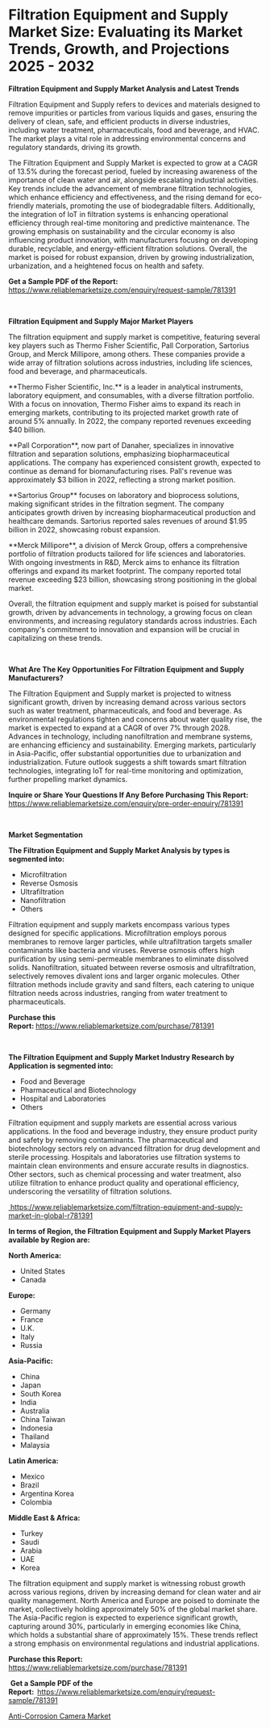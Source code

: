 <p><h1>Filtration Equipment and Supply Market Size: Evaluating its Market Trends, Growth, and Projections 2025 - 2032</h1></p><p><strong>Filtration Equipment and Supply Market Analysis and Latest Trends</strong></p>
<p><p>Filtration Equipment and Supply refers to devices and materials designed to remove impurities or particles from various liquids and gases, ensuring the delivery of clean, safe, and efficient products in diverse industries, including water treatment, pharmaceuticals, food and beverage, and HVAC. The market plays a vital role in addressing environmental concerns and regulatory standards, driving its growth.</p><p>The Filtration Equipment and Supply Market is expected to grow at a CAGR of 13.5% during the forecast period, fueled by increasing awareness of the importance of clean water and air, alongside escalating industrial activities. Key trends include the advancement of membrane filtration technologies, which enhance efficiency and effectiveness, and the rising demand for eco-friendly materials, promoting the use of biodegradable filters. Additionally, the integration of IoT in filtration systems is enhancing operational efficiency through real-time monitoring and predictive maintenance. The growing emphasis on sustainability and the circular economy is also influencing product innovation, with manufacturers focusing on developing durable, recyclable, and energy-efficient filtration solutions. Overall, the market is poised for robust expansion, driven by growing industrialization, urbanization, and a heightened focus on health and safety.</p></p>
<p><strong>Get a Sample PDF of the Report:&nbsp;</strong> <a href="https://www.reliablemarketsize.com/enquiry/request-sample/781391?utm_campaign=2744&utm_medium=2&utm_source=Github&utm_content=ia&utm_term=26032025&utm_id=filtration-equipment-and-supply">https://www.reliablemarketsize.com/enquiry/request-sample/781391</a></p>
<p>&nbsp;</p>
<p><strong>Filtration Equipment and Supply Major Market Players</strong></p>
<p><p>The filtration equipment and supply market is competitive, featuring several key players such as Thermo Fisher Scientific, Pall Corporation, Sartorius Group, and Merck Millipore, among others. These companies provide a wide array of filtration solutions across industries, including life sciences, food and beverage, and pharmaceuticals.</p><p>**Thermo Fisher Scientific, Inc.** is a leader in analytical instruments, laboratory equipment, and consumables, with a diverse filtration portfolio. With a focus on innovation, Thermo Fisher aims to expand its reach in emerging markets, contributing to its projected market growth rate of around 5% annually. In 2022, the company reported revenues exceeding $40 billion.</p><p>**Pall Corporation**, now part of Danaher, specializes in innovative filtration and separation solutions, emphasizing biopharmaceutical applications. The company has experienced consistent growth, expected to continue as demand for biomanufacturing rises. Pall's revenue was approximately $3 billion in 2022, reflecting a strong market position.</p><p>**Sartorius Group** focuses on laboratory and bioprocess solutions, making significant strides in the filtration segment. The company anticipates growth driven by increasing biopharmaceutical production and healthcare demands. Sartorius reported sales revenues of around $1.95 billion in 2022, showcasing robust expansion.</p><p>**Merck Millipore**, a division of Merck Group, offers a comprehensive portfolio of filtration products tailored for life sciences and laboratories. With ongoing investments in R&D, Merck aims to enhance its filtration offerings and expand its market footprint. The company reported total revenue exceeding $23 billion, showcasing strong positioning in the global market.</p><p>Overall, the filtration equipment and supply market is poised for substantial growth, driven by advancements in technology, a growing focus on clean environments, and increasing regulatory standards across industries. Each company's commitment to innovation and expansion will be crucial in capitalizing on these trends.</p></p>
<p>&nbsp;</p>
<p><strong>What Are The Key Opportunities For Filtration Equipment and Supply Manufacturers?</strong></p>
<p><p>The Filtration Equipment and Supply market is projected to witness significant growth, driven by increasing demand across various sectors such as water treatment, pharmaceuticals, and food and beverage. As environmental regulations tighten and concerns about water quality rise, the market is expected to expand at a CAGR of over 7% through 2028. Advances in technology, including nanofiltration and membrane systems, are enhancing efficiency and sustainability. Emerging markets, particularly in Asia-Pacific, offer substantial opportunities due to urbanization and industrialization. Future outlook suggests a shift towards smart filtration technologies, integrating IoT for real-time monitoring and optimization, further propelling market dynamics.</p></p>
<p><strong>Inquire or Share Your Questions If Any Before Purchasing This Report:</strong> <a href="https://www.reliablemarketsize.com/enquiry/pre-order-enquiry/781391?utm_campaign=2744&utm_medium=2&utm_source=Github&utm_content=ia&utm_term=26032025&utm_id=filtration-equipment-and-supply">https://www.reliablemarketsize.com/enquiry/pre-order-enquiry/781391</a></p>
<p>&nbsp;</p>
<p><strong>Market Segmentation</strong></p>
<p><strong>The Filtration Equipment and Supply Market Analysis by types is segmented into:</strong></p>
<p><ul><li>Microfiltration</li><li>Reverse Osmosis</li><li>Ultrafiltration</li><li>Nanofiltration</li><li>Others</li></ul></p>
<p><p>Filtration equipment and supply markets encompass various types designed for specific applications. Microfiltration employs porous membranes to remove larger particles, while ultrafiltration targets smaller contaminants like bacteria and viruses. Reverse osmosis offers high purification by using semi-permeable membranes to eliminate dissolved solids. Nanofiltration, situated between reverse osmosis and ultrafiltration, selectively removes divalent ions and larger organic molecules. Other filtration methods include gravity and sand filters, each catering to unique filtration needs across industries, ranging from water treatment to pharmaceuticals.</p></p>
<p><strong>Purchase this Report:&nbsp;</strong><a href="https://www.reliablemarketsize.com/purchase/781391?utm_campaign=2744&utm_medium=2&utm_source=Github&utm_content=ia&utm_term=26032025&utm_id=filtration-equipment-and-supply">https://www.reliablemarketsize.com/purchase/781391</a></p>
<p>&nbsp;</p>
<p><strong>The Filtration Equipment and Supply Market Industry Research by Application is segmented into:</strong></p>
<p><ul><li>Food and Beverage</li><li>Pharmaceutical and Biotechnology</li><li>Hospital and Laboratories</li><li>Others</li></ul></p>
<p><p>Filtration equipment and supply markets are essential across various applications. In the food and beverage industry, they ensure product purity and safety by removing contaminants. The pharmaceutical and biotechnology sectors rely on advanced filtration for drug development and sterile processing. Hospitals and laboratories use filtration systems to maintain clean environments and ensure accurate results in diagnostics. Other sectors, such as chemical processing and water treatment, also utilize filtration to enhance product quality and operational efficiency, underscoring the versatility of filtration solutions.</p></p>
<p><a href="https://www.reliablemarketsize.com/filtration-equipment-and-supply-market-in-global-r781391?utm_campaign=2744&utm_medium=2&utm_source=Github&utm_content=ia&utm_term=26032025&utm_id=filtration-equipment-and-supply">&nbsp;https://www.reliablemarketsize.com/filtration-equipment-and-supply-market-in-global-r781391</a></p>
<p><strong>In terms of Region, the Filtration Equipment and Supply Market Players available by Region are:</strong></p>
<p>
    <p> <strong> North America: </strong>
        <ul>
            <li>United States</li>
            <li>Canada</li>
        </ul>
        </p> 
    <p> <strong> Europe: </strong>
        <ul>
            <li>Germany</li>
            <li>France</li>
            <li>U.K.</li>
            <li>Italy</li>
            <li>Russia</li>
        </ul>
        </p> 
    <p> <strong> Asia-Pacific: </strong>
        <ul>
            <li>China</li>
            <li>Japan</li>
            <li>South Korea</li>
            <li>India</li>
            <li>Australia</li>
            <li>China Taiwan</li>
            <li>Indonesia</li>
            <li>Thailand</li>
            <li>Malaysia</li>
        </ul>
        </p> 
    <p> <strong> Latin America: </strong>
        <ul>
            <li>Mexico</li>
            <li>Brazil</li>
            <li>Argentina Korea</li>
            <li>Colombia</li>
        </ul>
        </p> 
    <p> <strong> Middle East & Africa: </strong>
        <ul>
            <li>Turkey</li>
            <li>Saudi</li>
            <li>Arabia</li>
            <li>UAE</li>
            <li>Korea</li>
        </ul>
    </p>
    </p>
<p><p>The filtration equipment and supply market is witnessing robust growth across various regions, driven by increasing demand for clean water and air quality management. North America and Europe are poised to dominate the market, collectively holding approximately 50% of the global market share. The Asia-Pacific region is expected to experience significant growth, capturing around 30%, particularly in emerging economies like China, which holds a substantial share of approximately 15%. These trends reflect a strong emphasis on environmental regulations and industrial applications.</p></p>
<p><strong>Purchase this Report: </strong><a href="https://www.reliablemarketsize.com/purchase/781391?utm_campaign=2744&utm_medium=2&utm_source=Github&utm_content=ia&utm_term=26032025&utm_id=filtration-equipment-and-supply">https://www.reliablemarketsize.com/purchase/781391</a></p>
<p>&nbsp;<strong>Get a Sample PDF of the Report:&nbsp;&nbsp;</strong><a href="https://www.reliablemarketsize.com/enquiry/request-sample/781391?utm_campaign=2744&utm_medium=2&utm_source=Github&utm_content=ia&utm_term=26032025&utm_id=filtration-equipment-and-supply">https://www.reliablemarketsize.com/enquiry/request-sample/781391</a></p>
<p><strong></strong></p>
<p><p><a href="https://github.com/chaturberville8181/Market-Research-Report-List-1/blob/main/anti-corrosion-camera-market.md?utm_campaign=2744&utm_medium=2&utm_source=Github&utm_content=ia&utm_term=26032025&utm_id=filtration-equipment-and-supply">Anti-Corrosion Camera Market</a></p></p>